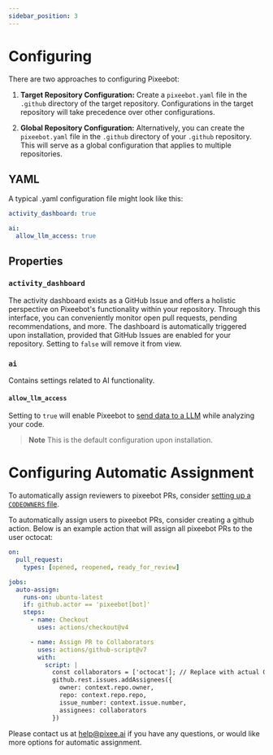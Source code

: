 ```yaml
---
sidebar_position: 3
---
```


# Configuring

There are two approaches to configuring Pixeebot:

1. **Target Repository Configuration:**
   Create a `pixeebot.yaml` file in the `.github` directory of the target repository. Configurations in the target repository will take precedence over other configurations.

2. **Global Repository Configuration:**
   Alternatively, you can create the `pixeebot.yaml` file in the `.github` directory of your `.github` repository. This will serve as a global configuration that applies to multiple repositories.

## YAML

A typical .yaml configuration file might look like this:

```yaml
activity_dashboard: true

ai:
  allow_llm_access: true
```

## Properties

### `activity_dashboard`
The activity dashboard exists as a GitHub Issue and offers a holistic perspective on Pixeebot's functionality within your repository. Through this interface, you can conveniently monitor open pull requests, pending recommendations, and more. The dashboard is automatically triggered upon installation, provided that GitHub Issues are enabled for your repository. Setting to `false` will remove it from view. 

### `ai`

Contains settings related to AI functionality. 

#### `allow_llm_access`

Setting to `true` will enable Pixeebot to [send data to a LLM](faqs.md) while analyzing your code.

> **Note** This is the default configuration upon installation.

# Configuring Automatic Assignment

To automatically assign reviewers to pixeebot PRs, consider [setting up a `CODEOWNERS` file](https://docs.github.com/en/repositories/managing-your-repositorys-settings-and-features/customizing-your-repository/about-code-owners).

To automatically assign users to pixeebot PRs, consider creating a github action. Below is an example action that will assign all pixeebot PRs to the user octocat:

```yaml
on:
  pull_request:
    types: [opened, reopened, ready_for_review]

jobs:
  auto-assign:
    runs-on: ubuntu-latest
    if: github.actor == 'pixeebot[bot]'
    steps:
      - name: Checkout
        uses: actions/checkout@v4

      - name: Assign PR to Collaborators
        uses: actions/github-script@v7
        with:
          script: |
            const collaborators = ['octocat']; // Replace with actual GitHub usernames
            github.rest.issues.addAssignees({
              owner: context.repo.owner,
              repo: context.repo.repo,
              issue_number: context.issue.number,
              assignees: collaborators
            })
```

Please contact us at help@pixee.ai if you have any questions, or would like more options for automatic assignment.
